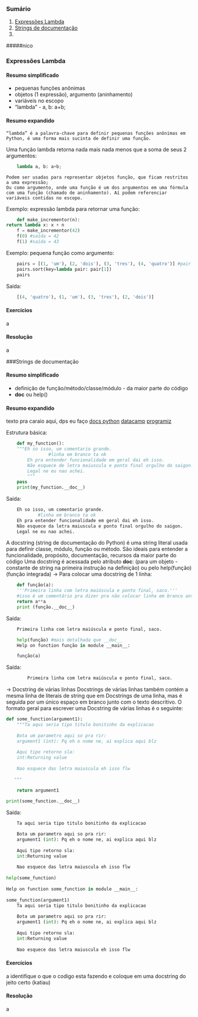 ### Sumário

1. [Expressões Lambda](#expressões-lambda)
2. [Strings de documentação](#strings-de-documentação)
3. 

#####nico

### Expressões Lambda
#### Resumo simplificado

- pequenas funções anônimas
- objetos (1 expressão), argumento (aninhamento)
- variáveis no escopo
- “lambda” - a, b: a+b;


#### Resumo expandido

	“lambda” é a palavra-chave para definir pequenas funções anônimas em Python, é uma forma mais sucinta de definir uma função.
Uma função lambda retorna nada mais nada menos que a soma de seus 2 argumentos: 
```python
	lambda a, b: a+b;
```
	Podem ser usadas para representar objetos função, que ficam restritos a uma expressão;
	Ou como argumento, onde uma função é um dos argumentos em uma fórmula com uma função (chamado de aninhamento). Aí podem referenciar variáveis contidas no escopo.
Exemplo: expressão lambda para retornar uma função:
```python
	def make_incrementor(n):
return lambda x: x + n
	f = make_incrementor(42)
	f(0) #saída = 42
	f(1) #saída = 43
```
 
Exemplo: pequena função como argumento:
```python
	pairs = [(1, 'um'), (2, 'dois'), (3, 'tres'), (4, 'quatro')] #pair é uma tupla, descobri agr
	pairs.sort(key=lambda pair: pair[1])
	pairs
```
Saída:
```python
	[(4, 'quatro'), (1, 'um'), (3, 'tres'), (2, 'dois')]
```


#### Exercícios

a

#### Resolução

a

###Strings de documentação
#### Resumo simplificado

- definição de função/método/classe/módulo - da maior parte do código
- __doc__ ou help() 


#### Resumo expandido
texto pra caraio aqui, dps eu faço
[docs python](https://docs.python.org/pt-br/3.9/tutorial/controlflow.html#documentation-strings "docs.python.org")
[datacamp](https://www.datacamp.com/tutorial/docstrings-python "datacamp.com")
[programiz](https://www.programiz.com/python-programming/docstrings "programiz.com")


Estrutura básica:
```python
	def my_function():
	"""Eh so isso, um comentario grande.
 				#linha em branco ta ok
		Eh pra entender funcionalidade em geral dai eh isso. 
		Não esquece de letra maiuscula e ponto final orgulho do saigon.
		Legal ne eu nao achei.
		"""
	pass
	print(my_function.__doc__)
```
Saída:
```python
	Eh so isso, um comentario grande.
			#linha em branco ta ok
    Eh pra entender funcionalidade em geral dai eh isso.
    Não esquece da letra maiuscula e ponto final orgulho do saigon.
    Legal ne eu nao achei.
 ```

   A docstring (string de documentação do Python) é uma string literal usada para definir classe, módulo, função ou método. São ideais para entender a funcionalidade, propósito, documentação, recursos da maior parte do código
Uma docstring é acessada pelo atributo __doc__:
 (para um objeto - constante de string na primeira instrução na definição) ou pelo help(função) (função integrada)
-> Para colocar uma docstring de 1 linha: 
```python
	def função(a):
    '''Primeira linha com letra maiúscula e ponto final, saco.'''
	#isso é um comentário pra dizer pra não colocar linha em branco antes/depois da >docstring de 1 linha< ta ok
    return a**a
	print (função.__doc__)
```
Saída:
```python
	Primeira linha com letra maiúscula e ponto final, saco.
```

```python
	help(função) #mais detalhada que __doc__
	Help on function função in module __main__:

	função(a)
```
Saída:
```python
	    Primeira linha com letra maiúscula e ponto final, saco.
```
 
-> Docstring de várias linhas
Docstrings de várias linhas também contém a mesma linha de literais de string que em Docstrings de uma linha, mas é seguida por um único espaço em branco junto com o texto descritivo.
O formato geral para escrever uma Docstring de várias linhas é o seguinte:
```python
def some_function(argument1):
    """Ta aqui seria tipo titulo bonitinho da explicacao
 
    Bota um parametro aqui so pra rir:
    argument1 (int): Pq eh o nome ne, ai explica aqui blz
 
    Aqui tipo retorno sla:
    int:Returning value
 
    Nao esquece das letra maiuscula eh isso flw
 
   """

    return argument1
 
print(some_function.__doc__)
```
Saída:
```python
	Ta aqui seria tipo titulo bonitinho da explicacao

    Bota um parametro aqui so pra rir:
    argument1 (int): Pq eh o nome ne, ai explica aqui blz
 
    Aqui tipo retorno sla:
    int:Returning value
 
    Nao esquece das letra maiuscula eh isso flw
 
help(some_function)
 
Help on function some_function in module __main__:
 
some_function(argument1)
    Ta aqui seria tipo titulo bonitinho da explicacao
 
    Bota um parametro aqui so pra rir:
    argument1 (int): Pq eh o nome ne, ai explica aqui blz
 
    Aqui tipo retorno sla:
    int:Returning value
 
    Nao esquece das letra maiuscula eh isso flw
```

#### Exercícios

a
identifique o que o codigo esta fazendo e coloque em uma docstring do jeito certo (katiau)

#### Resolução

a

